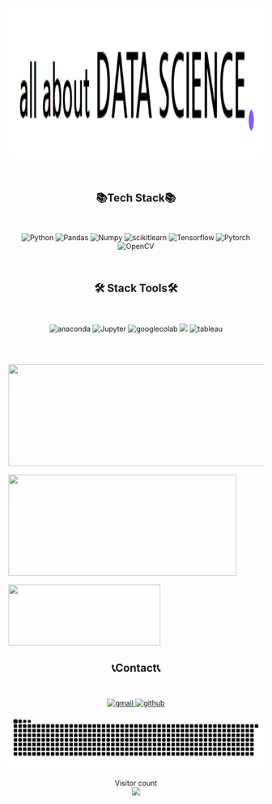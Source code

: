 <p align="center">
  <img src="https://github.com/Minyst/Minyst/blob/main/assets/title_image.png" height=300 width=500>
</p><br>

<h2 align="center">📚Tech Stack📚</h2> <br>
<p align="center">
  <img src="https://img.shields.io/badge/Python-3776AB.svg?style=for-the-badge&logo=python&logoColor=white" alt="Python" width="120" height="30"/>
  <img src="https://img.shields.io/badge/Pandas-150458.svg?style=for-the-badge&logo=pandas&logoColor=white" alt="Pandas" width="120" height="30"/>
  <img src="https://img.shields.io/badge/Numpy-013243.svg?style=for-the-badge&logo=numpy&logoColor=white" alt="Numpy" width="120" height="30"/>
  <img src="https://img.shields.io/badge/scikit--learn-F7931E.svg?style=for-the-badge&logo=scikitlearn&logoColor=white" alt="scikitlearn" width="120" height="30"/>
  <img src="https://img.shields.io/badge/Tensorflow-FF6F00.svg?style=for-the-badge&logo=Tensorflow&logoColor=white" alt="Tensorflow" width="120" height="30"/>
  <img src="https://img.shields.io/badge/Pytorch-EE4C2C.svg?style=for-the-badge&logo=pytorch&logoColor=white" alt="Pytorch" width="120" height="30"/>
  <img src="https://img.shields.io/badge/OpenCV-5C3EE8.svg?style=for-the-badge&logo=OpenCV&logoColor=white" alt="OpenCV" width="120" height="30"/>
</p><br>

<h2 align="center">🛠️ Stack Tools🛠️ </h2> <br>
<p align="center">
  <img src="https://img.shields.io/badge/Anaconda-44A833.svg?style=for-the-badge&logo=anaconda&logoColor=white" alt="anaconda" width="120" height="30"/>
  <img src="https://img.shields.io/badge/Jupyter-F37626.svg?style=for-the-badge&logo=Jupyter&logoColor=white" alt="Jupyter" width="120" height="30"/>
  <img src="https://img.shields.io/badge/google_colab-F9AB00.svg?style=for-the-badge&logo=googlecolab&logoColor=white" alt="googlecolab" width="120" height="30"/>
  <img src="https://img.shields.io/badge/Visual%20Studio%20Code-007ACC.svg?&style=for-the-badge&logo=Visual%20Studio%20Code&logoColor=white">
  <img src="https://img.shields.io/badge/tableau-E97627.svg?style=for-the-badge&logo=tableau&logoColor=white" alt="tableau" width="120" height="30"/>
</p><br><br>

 <p align="left">
    <img width="800" height="200" src="https://streak-stats.demolab.com?user=minyst&theme=radical&hide_border=true&border_radius=5&card_width=800">
</p>

<p align="left">
    <img width="450" height="200" src="https://github-readme-stats.vercel.app/api?username=minyst&show_icons=true&theme=radical">
</p>

<p align="left">
    <img width="300" height="120" src="https://github-readme-stats.vercel.app/api/top-langs/?username=minyst&size_weight=0.0005&count_weight=0.3&layout=compact&theme=radical">
</p>

<h2 align="center">📞Contact📞</h2> <br>
<p align='center'>
  <a href="mailto:knitum619@gmail.com">
    <img src="https://img.shields.io/badge/gmail-EA4335.svg?style=for-the-badge&logo=gmail&logoColor=white" alt="gmail" width="100" height="30"/>
  </a>
  <a href="https://github.com/Minyst">
    <img src="https://img.shields.io/badge/github-181717.svg?style=for-the-badge&logo=github&logoColor=white" alt="github" width="100" height="30"/>
  </a>
</p> 

<p align="center">
  <img width=1000 src=https://github.com/Minyst/Minyst/blob/output/github-contribution-grid-snake.svg>
</p>

<p align="center">
  Visitor count<br>
  <img src="https://profile-counter.glitch.me/_minyst/count.svg"/>
</p>
